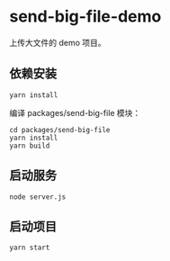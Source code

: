 # send-big-file-demo

上传大文件的 demo 项目。

## 依赖安装

```shell
yarn install
```

编译 packages/send-big-file 模块：

```shell
cd packages/send-big-file
yarn install
yarn build
```

## 启动服务

```shell
node server.js
```

## 启动项目

```shell
yarn start
```
